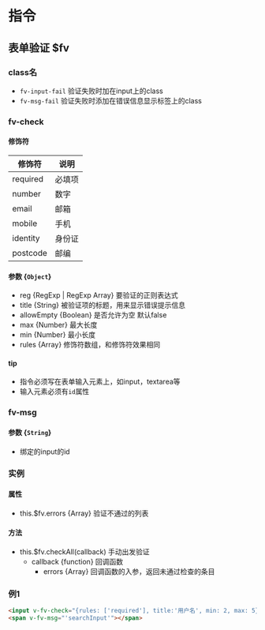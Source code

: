 # 指令
## 表单验证 $fv
### class名
+ `fv-input-fail` 验证失败时加在input上的class
+ `fv-msg-fail` 验证失败时添加在错误信息显示标签上的class

### fv-check
#### 修饰符
|修饰符|说明|
|-----|----|
|required | 必填项 |
|number| 数字 |
| email | 邮箱 |
| mobile | 手机 |
| identity | 身份证 |
| postcode | 邮编 |
#### 参数 {`Object`}
+ reg {RegExp | RegExp Array} 要验证的正则表达式
+ title {String} 被验证项的标题，用来显示错误提示信息
+ allowEmpty {Boolean} 是否允许为空 默认false
+ max {Number} 最大长度
+ min {Number} 最小长度
+ rules {Array} 修饰符数组，和修饰符效果相同

#### tip
+ 指令必须写在表单输入元素上，如input，textarea等 
+ 输入元素必须有`id`属性

### fv-msg
#### 参数 {`String`}
+ 绑定的input的id

### 实例
#### 属性
+ this.$fv.errors {Array} 验证不通过的列表

#### 方法
+ this.$fv.checkAll(callback) 手动出发验证
  + callback {function} 回调函数
    + errors {Array} 回调函数的入参，返回未通过检查的条目

### 例1
```html
<input v-fv-check="{rules: ['required'], title:'用户名', min: 2, max: 5}" id="searchInput" type="text" placeholder="请输入关键词"/>
<span v-fv-msg="'searchInput'"></span>
```
